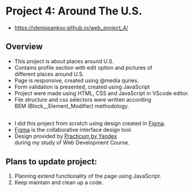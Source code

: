 # Project 4: Around The U.S.
* https://idenispankov.github.io/web_project_4/

## Overview

* This project is about places around U.S.
* Contains profile section with edit option and pictures of  
different places around U.S.
* Page is responsive, created using @media quries.
* Form validation is presented, created using JavaScript
* Project were made using HTML, CSS and JavaScript in VScode editor.
* File structure and css selectors were written according  
BEM (Block__Element_Modifier) methodology.

## 
* I did this project from scratch using design created in [Figma](https://www.figma.com). 
* [Figma](https://www.figma.com) is the collaborative interface design tool. 
* Design provided by [Practicum by Yandex](https://www.practicum.yandex.com)  
during my study of Web Development Course. 


## Plans to update project:

1. Planning extend functionality of the page using JavaScript.
2. Keep maintain and clean up a code.
